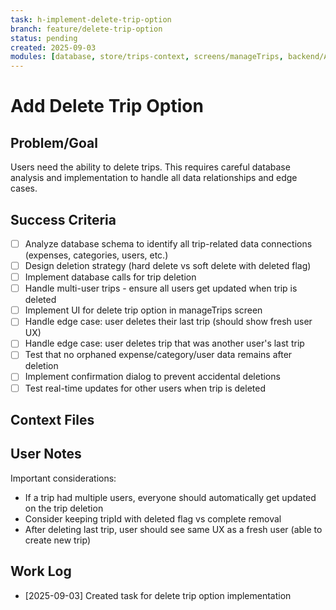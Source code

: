 ```yaml
---
task: h-implement-delete-trip-option
branch: feature/delete-trip-option
status: pending
created: 2025-09-03
modules: [database, store/trips-context, screens/manageTrips, backend/API]
---
```


# Add Delete Trip Option

## Problem/Goal

Users need the ability to delete trips. This requires careful database analysis and implementation to handle all data relationships and edge cases.

## Success Criteria

- [ ] Analyze database schema to identify all trip-related data connections (expenses, categories, users, etc.)
- [ ] Design deletion strategy (hard delete vs soft delete with deleted flag)
- [ ] Implement database calls for trip deletion
- [ ] Handle multi-user trips - ensure all users get updated when trip is deleted
- [ ] Implement UI for delete trip option in manageTrips screen
- [ ] Handle edge case: user deletes their last trip (should show fresh user UX)
- [ ] Handle edge case: user deletes trip that was another user's last trip
- [ ] Test that no orphaned expense/category/user data remains after deletion
- [ ] Implement confirmation dialog to prevent accidental deletions
- [ ] Test real-time updates for other users when trip is deleted

## Context Files

<!-- Added by context-gathering agent or manually -->

## User Notes

Important considerations:

- If a trip had multiple users, everyone should automatically get updated on the trip deletion
- Consider keeping tripId with deleted flag vs complete removal
- After deleting last trip, user should see same UX as a fresh user (able to create new trip)

## Work Log

<!-- Updated as work progresses -->

- [2025-09-03] Created task for delete trip option implementation
